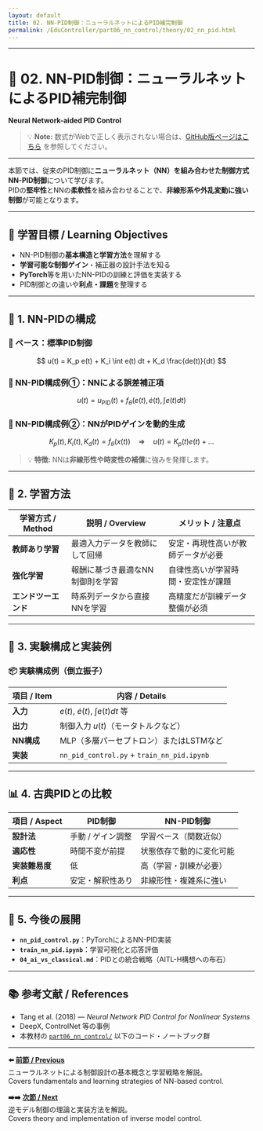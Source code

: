 ```yaml
---
layout: default
title: 02. NN-PID制御：ニューラルネットによるPID補完制御
permalink: /EduController/part06_nn_control/theory/02_nn_pid.html
---
```


---

# 🧠 02. NN-PID制御：ニューラルネットによるPID補完制御  
**Neural Network-aided PID Control**


> 💡 **Note:** 数式がWebで正しく表示されない場合は、[GitHub版ページはこちら](https://github.com/Samizo-AITL/EduController/blob/main/part06_nn_control/theory/02_nn_pid.md) を参照してください。

---

本節では、従来のPID制御に**ニューラルネット（NN）を組み合わせた制御方式**  
**NN-PID制御**について学びます。  
PIDの**堅牢性**とNNの**柔軟性**を組み合わせることで、**非線形系や外乱変動に強い制御**が可能となります。

---

## 🎯 **学習目標 / Learning Objectives**

- NN-PID制御の**基本構造と学習方法**を理解する  
- **学習可能な制御ゲイン**・補正器の設計手法を知る  
- **PyTorch**等を用いたNN-PIDの訓練と評価を実装する  
- PID制御との違いや**利点・課題**を整理する  

---

## 🔧 **1. NN-PIDの構成**

### 📌 ベース：標準PID制御

$$
u(t) = K_p e(t) + K_i \int e(t) dt + K_d \frac{de(t)}{dt}
$$

### 🧩 NN-PID構成例①：NNによる誤差補正項

$$
u(t) = u_{\text{PID}}(t) + f_\theta(e(t), \dot{e}(t), \int e(t) dt)
$$

### 🧩 NN-PID構成例②：NNがPIDゲインを動的生成

$$
K_p(t), K_i(t), K_d(t) = f_\theta(x(t))
\quad \Rightarrow \quad
u(t) = K_p(t) e(t) + \dots
$$

> 💡 **特徴:** NNは**非線形性や時変性の補償**に強みを発揮します。

---

## 🧠 **2. 学習方法**

| **学習方式 / Method** | **説明 / Overview**                   | **メリット / 注意点**                      |
|-----------------------|----------------------------------------|---------------------------------------------|
| **教師あり学習**      | 最適入力データを教師にして回帰          | 安定・再現性高いが教師データが必要          |
| **強化学習**          | 報酬に基づき最適なNN制御則を学習        | 自律性高いが学習時間・安定性が課題          |
| **エンドツーエンド**  | 時系列データから直接NNを学習            | 高精度だが訓練データ整備が必須              |

---

## 🧪 **3. 実験構成と実装例**

### 📦 実験構成例（倒立振子）

| **項目 / Item** | **内容 / Details**                          |
|-----------------|---------------------------------------------|
| **入力**        | $e(t)$, $\dot{e}(t)$, $\int e(t)dt$ 等       |
| **出力**        | 制御入力 $u(t)$（モータトルクなど）          |
| **NN構成**      | MLP（多層パーセプトロン）またはLSTMなど     |
| **実装**        | `nn_pid_control.py` + `train_nn_pid.ipynb`  |

---

## 📊 **4. 古典PIDとの比較**

| **項目 / Aspect** | **PID制御**                  | **NN-PID制御**                          |
|-------------------|------------------------------|-----------------------------------------|
| **設計法**        | 手動 / ゲイン調整             | 学習ベース（関数近似）                  |
| **適応性**        | 時間不変が前提                 | 状態依存で動的に変化可能                 |
| **実装難易度**    | 低                            | 高（学習・訓練が必要）                   |
| **利点**          | 安定・解釈性あり               | 非線形性・複雑系に強い                   |

---

## 📘 **5. 今後の展開**

- **`nn_pid_control.py`**：PyTorchによるNN-PID実装  
- **`train_nn_pid.ipynb`**：学習可視化と応答評価  
- **`04_ai_vs_classical.md`**：PIDとの統合戦略（AITL-H構想への布石）  

---

## 📚 **参考文献 / References**

- Tang et al. (2018) — *Neural Network PID Control for Nonlinear Systems*  
- DeepX, ControlNet 等の事例  
- 本教材の [`part06_nn_control/`](https://samizo-aitl.github.io/EduController/part06_nn_control/) 以下のコード・ノートブック群  

---

**⬅️ [前節 / Previous](https://samizo-aitl.github.io/EduController/part06_nn_control/theory/01_nn_control/)**  
ニューラルネットによる制御設計の基本概念と学習戦略を解説。  
Covers fundamentals and learning strategies of NN-based control.

**➡️➡️ [次節 / Next](https://samizo-aitl.github.io/EduController/part06_nn_control/theory/03_inverse_model/)**  
逆モデル制御の理論と実装方法を解説。  
Covers theory and implementation of inverse model control.
